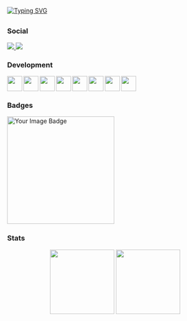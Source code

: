 [![Typing SVG](https://readme-typing-svg.demolab.com?font=Tiny5&size=40&duration=3500&pause=300&color=E20338&center=true&width=435&lines=kl3z)](https://git.io/typing-svg)
##


<h3> Social </h3>
<a href="mailto:kl3z.off@gmail.com">
    <img src="https://img.shields.io/badge/-Gmail-000?style=flat&logo=Gmail&logoColor=ea4335&labelColor=000">
</a>
<a href="https://discord.com/users/665679739549384704">
    <img src="https://img.shields.io/badge/-discord-000?style=flat&logo=discord&logoColor=5865F2&labelColor=000">
</a>


<h3> Development </h3>

<a href="https://skillicons.dev">
    <img width="35" height="35" align="left" src="https://skillicons.dev/icons?i=js" /> <img width="35" height="35" align="left" src="https://skillicons.dev/icons?i=nodejs" /> <img width="35" height="35" align="left" src="https://skillicons.dev/icons?i=ts" /><img width="35" height="35" align="left" src="https://skillicons.dev/icons?i=c" />
    <img width="35" height="35" align="left" src="https://skillicons.dev/icons?i=bash" /> <img width="35" height="35" align="left" src="https://skillicons.dev/icons?i=vscode" /> <img width="35" height="35" align="left" src="https://skillicons.dev/icons?i=git" /> <img width="35" height="35" src="https://skillicons.dev/icons?i=linux" />
  </a>

<h3> Badges </h3>
<div>
    <a href="https://tryhackme.com/signup?referrer=66a031689d7bcba3f6042f67">
       <img width="250" length="40" src="https://tryhackme-badges.s3.amazonaws.com/kl3z.png" alt="Your Image Badge" />
    </a>
</div>

<h3> Stats </h3>

<div align="center">
<img height="150" src="https://github-readme-stats.vercel.app/api?username=abdelali77&show_icons=true&hide_title=true&title_color=FFF&bg_color=000&icon_color=6c757d&text_color=E20338&border_radius=10&hide_border=true" />
<img height="150" src="https://github-readme-stats.vercel.app/api/top-langs/?username=abdelali77&layout=compact&langs_count=8&bg_color=000&icon_color=495057&border_radius=15&hide_border=true&text_color=fff&hide_title=true" />
</div>
